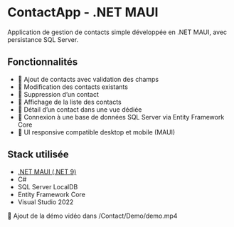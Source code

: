 # ContactApp - .NET MAUI

Application de gestion de contacts simple développée en .NET MAUI, avec persistance SQL Server.

## Fonctionnalités

- 🔹 Ajout de contacts avec validation des champs
- 🔹 Modification des contacts existants
- 🔹 Suppression d’un contact
- 🔹 Affichage de la liste des contacts
- 🔹 Détail d’un contact dans une vue dédiée
- 🔹 Connexion à une base de données SQL Server via Entity Framework Core
- 🔹 UI responsive compatible desktop et mobile (MAUI)

## Stack utilisée

- [.NET MAUI (.NET 9)](https://learn.microsoft.com/en-us/dotnet/maui/what-is-maui)
- C#
- SQL Server LocalDB
- Entity Framework Core
- Visual Studio 2022

🎥 Ajout de la démo vidéo dans /Contact/Demo/demo.mp4
